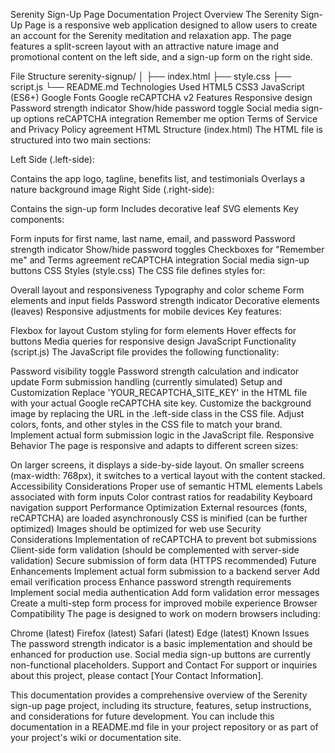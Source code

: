 Serenity Sign-Up Page Documentation
Project Overview
The Serenity Sign-Up Page is a responsive web application designed to allow users to create an account for the Serenity meditation and relaxation app. The page features a split-screen layout with an attractive nature image and promotional content on the left side, and a sign-up form on the right side.

File Structure
serenity-signup/
│
├── index.html
├── style.css
├── script.js
└── README.md
Technologies Used
HTML5
CSS3
JavaScript (ES6+)
Google Fonts
Google reCAPTCHA v2
Features
Responsive design
Password strength indicator
Show/hide password toggle
Social media sign-up options
reCAPTCHA integration
Remember me option
Terms of Service and Privacy Policy agreement
HTML Structure (index.html)
The HTML file is structured into two main sections:

Left Side (.left-side):

Contains the app logo, tagline, benefits list, and testimonials
Overlays a nature background image
Right Side (.right-side):

Contains the sign-up form
Includes decorative leaf SVG elements
Key components:

Form inputs for first name, last name, email, and password
Password strength indicator
Show/hide password toggles
Checkboxes for "Remember me" and Terms agreement
reCAPTCHA integration
Social media sign-up buttons
CSS Styles (style.css)
The CSS file defines styles for:

Overall layout and responsiveness
Typography and color scheme
Form elements and input fields
Password strength indicator
Decorative elements (leaves)
Responsive adjustments for mobile devices
Key features:

Flexbox for layout
Custom styling for form elements
Hover effects for buttons
Media queries for responsive design
JavaScript Functionality (script.js)
The JavaScript file provides the following functionality:

Password visibility toggle
Password strength calculation and indicator update
Form submission handling (currently simulated)
Setup and Customization
Replace 'YOUR_RECAPTCHA_SITE_KEY' in the HTML file with your actual Google reCAPTCHA site key.
Customize the background image by replacing the URL in the .left-side class in the CSS file.
Adjust colors, fonts, and other styles in the CSS file to match your brand.
Implement actual form submission logic in the JavaScript file.
Responsive Behavior
The page is responsive and adapts to different screen sizes:

On larger screens, it displays a side-by-side layout.
On smaller screens (max-width: 768px), it switches to a vertical layout with the content stacked.
Accessibility Considerations
Proper use of semantic HTML elements
Labels associated with form inputs
Color contrast ratios for readability
Keyboard navigation support
Performance Optimization
External resources (fonts, reCAPTCHA) are loaded asynchronously
CSS is minified (can be further optimized)
Images should be optimized for web use
Security Considerations
Implementation of reCAPTCHA to prevent bot submissions
Client-side form validation (should be complemented with server-side validation)
Secure submission of form data (HTTPS recommended)
Future Enhancements
Implement actual form submission to a backend server
Add email verification process
Enhance password strength requirements
Implement social media authentication
Add form validation error messages
Create a multi-step form process for improved mobile experience
Browser Compatibility
The page is designed to work on modern browsers including:

Chrome (latest)
Firefox (latest)
Safari (latest)
Edge (latest)
Known Issues
The password strength indicator is a basic implementation and should be enhanced for production use.
Social media sign-up buttons are currently non-functional placeholders.
Support and Contact
For support or inquiries about this project, please contact [Your Contact Information].

This documentation provides a comprehensive overview of the Serenity sign-up page project, including its structure, features, setup instructions, and considerations for future development. You can include this documentation in a README.md file in your project repository or as part of your project's wiki or documentation site.